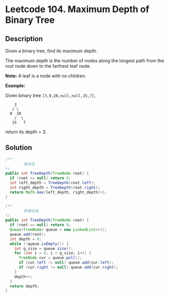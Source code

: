 # Leetcode 104. Maximum Depth of Binary Tree

## Description

Given a binary tree, find its maximum depth.

The maximum depth is the number of nodes along the longest path from the root node down to the farthest leaf node.

**Note:** A leaf is a node with no children.

**Example:**

Given binary tree `[3,9,20,null,null,15,7]`,

```
    3
   / \
  9  20
    /  \
   15   7
```

return its depth = 3.

## Solution

```java
/**
		递归法
*/
public int TreeDepth(TreeNode root) {
  if (root == null) return 0;
  int left_depth = TreeDepth(root.left);
  int right_depth = TreeDepth(root.right);
  return Math.max(left_depth, right_depth)+1;
}

/**
		非递归法
*/
public int TreeDepth(TreeNode root) {
  if (root == null) return 0;
  Queue<TreeNode> queue = new LinkedList<>();
  queue.add(root);
  int depth = 0;
  while (!queue.isEmpty()) {
    int q_size = queue.size();
    for (int i = 0; i < q_size; i++) {
      TreeNode cur = queue.poll();
      if (cur.left != null) queue.add(cur.left);
      if (cur.right != null) queue.add(cur.right);
    }
    depth++;
  }
  return depth;
}
```

